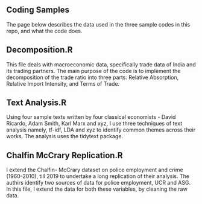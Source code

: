 

## Coding Samples

The page below describes the data used in the three sample codes in this repo, and what the code does.

## Decomposition.R

This file deals with macroeconomic data, specifically trade data of India and its trading partners. The main purpose of the code is to implement the decomposition
of the trade ratio into three parts: Relative Absorption, Relative Import Intensity, and Terms of Trade.

## Text Analysis.R

Using four sample texts written by four classical economists - David Ricardo, Adam Smith, Karl Marx and xyz, I use three techniques of text analysis
namely, tf-idf, LDA and xyz to identify common themes across their works. The analysis uses the tidytext package.

## Chalfin McCrary Replication.R

I extend the Chalfin- McCrary dataset on police employment and crime (1960-2010), till 2019 to undertake a long replication of their analysis.
The authirs identify two sources of data for police employment, UCR and ASG. In this file, I extend the data for both these variables, by cleaning
the raw data.




